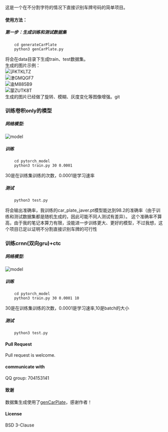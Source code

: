 这是一个在不分割字符的情况下直接识别车牌号码的简单项目。
#### 使用方法：
##### 第一步：生成训练和测试数据集  
```
    cd generateCarPlate
    python3 genCarPlate.py
```
将会在data目录下生成train、test数据集。  
生成的图片示例：  
![沪KTKLTZ](https://github.com/sunnythree/car_plate/blob/master/doc/沪KTKLTZ.jpg)  
![津GMQGF7](https://github.com/sunnythree/car_plate/blob/master/doc/津GMQGF7.jpg)  
![渝M885B9](https://github.com/sunnythree/car_plate/blob/master/doc/渝M885B9.jpg)  
![蒙ZUTK8T](https://github.com/sunnythree/car_plate/blob/master/doc/蒙ZUTK8T.jpg)  
生成的图片已经做了旋转、模糊、灰度变化等图像增强。git

### 训练卷积only的模型
##### 网络模型:
 ![model](https://github.com/sunnythree/car_plate/blob/master/doc/car_plate_rec.png)
##### 训练
```
    cd pytorch_model
    python3 train.py 30 0.0001
```
30是在训练集训练的次数，0.0001是学习速率  
##### 测试
```
    python3 test.py
```
将会输出准确率，我训练的car_plate_javer.pt模型能达到98.2的准确率（由于训练和测试数据集都是随机生成的，因此可能不同人测试有差异）。
这个准确率不算高，由于我的笔记本算力有限，没能进一步训练更大、更好的模型，不过我想，这个项目已足以证明不分割直接识别车牌的可行性

### 训练crnn(双向gru)+ctc
##### 网络模型:
 ![model](https://github.com/sunnythree/car_plate/blob/master/doc/crnn-ctc.png)
##### 训练
```
    cd pytorch_model
    python3 train.py 30 0.0001 10
```
30是在训练集训练的次数，0.0001是学习速率,10是batch的大小
##### 测试
```
    python3 test.py
```
#### Pull Request
Pull request is welcome.

#### communicate with
QQ group: 704153141

#### 致谢
数据集生成使用了[genCarPlate](https://github.com/derek285/generateCarPlate)，感谢作者！


#### License
BSD 3-Clause
